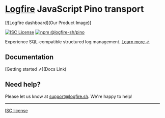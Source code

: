 # [Logfire](https://logfire.sh) JavaScript Pino transport

[![Logfire dashboard](Our Product Image)]

[![ISC License](https://img.shields.io/badge/license-ISC-ff69b4.svg)](https://github.com/logfire-sh/logfire-js/blob/master/LICENSE.md)
[![npm @logfire-sh/pino](https://img.shields.io/npm/v/@logfire-sh/pino?color=success&label=npm%20%40logfire-sh%2Fpino)](https://www.npmjs.com/package/@logfire-sh/pino)

Experience SQL-compatible structured log management. [Learn more ⇗](https://logfire.sh/)

## Documentation

[Getting started ⇗](Docs Link)

## Need help?

Please let us know at [support@logfire.sh](EmailID). We're happy to help!

---

[ISC license](https://github.com/logfire-sh/logfire-js/blob/master/LICENSE.md)
